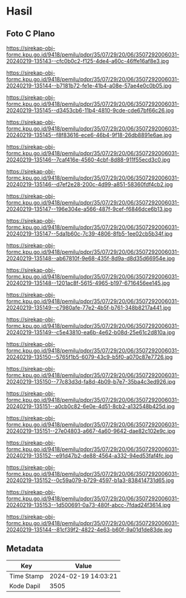 # Hasil

## Foto C Plano

https://sirekap-obj-formc.kpu.go.id/9418/pemilu/pdpr/35/07/29/20/06/3507292006031-20240219-135143--cfc0b0c2-f125-4de4-a60c-46ffe16af8e3.jpg

https://sirekap-obj-formc.kpu.go.id/9418/pemilu/pdpr/35/07/29/20/06/3507292006031-20240219-135144--b7181b72-fe1e-41b4-a08e-57ae4e0c0b05.jpg

https://sirekap-obj-formc.kpu.go.id/9418/pemilu/pdpr/35/07/29/20/06/3507292006031-20240219-135145--d3453cb6-11b4-4810-9cde-cde67bf66c26.jpg

https://sirekap-obj-formc.kpu.go.id/9418/pemilu/pdpr/35/07/29/20/06/3507292006031-20240219-135145--f8f83616-ece6-46b4-9f18-26db8891e6ae.jpg

https://sirekap-obj-formc.kpu.go.id/9418/pemilu/pdpr/35/07/29/20/06/3507292006031-20240219-135146--7caf416e-4560-4cbf-8d88-911f55ecd3c0.jpg

https://sirekap-obj-formc.kpu.go.id/9418/pemilu/pdpr/35/07/29/20/06/3507292006031-20240219-135146--d7ef2e28-200c-4d99-a851-58360fdf4cb2.jpg

https://sirekap-obj-formc.kpu.go.id/9418/pemilu/pdpr/35/07/29/20/06/3507292006031-20240219-135147--196e304e-a566-487f-9cef-f6846dce6b13.jpg

https://sirekap-obj-formc.kpu.go.id/9418/pemilu/pdpr/35/07/29/20/06/3507292006031-20240219-135147--5da1b60c-7c39-4806-8fb5-1ee02cb5b34f.jpg

https://sirekap-obj-formc.kpu.go.id/9418/pemilu/pdpr/35/07/29/20/06/3507292006031-20240219-135148--ab67810f-9e68-435f-8d9a-d8d35d66954e.jpg

https://sirekap-obj-formc.kpu.go.id/9418/pemilu/pdpr/35/07/29/20/06/3507292006031-20240219-135148--1201ac8f-5615-4965-b197-6716456ee145.jpg

https://sirekap-obj-formc.kpu.go.id/9418/pemilu/pdpr/35/07/29/20/06/3507292006031-20240219-135149--c7980afe-77e2-4b5f-b761-348b8217a441.jpg

https://sirekap-obj-formc.kpu.go.id/9418/pemilu/pdpr/35/07/29/20/06/3507292006031-20240219-135149--c5e43810-ea6b-4e62-b08d-25e61c2d810a.jpg

https://sirekap-obj-formc.kpu.go.id/9418/pemilu/pdpr/35/07/29/20/06/3507292006031-20240219-135150--5765f1b5-6079-43c9-b5f0-a070c87e7726.jpg

https://sirekap-obj-formc.kpu.go.id/9418/pemilu/pdpr/35/07/29/20/06/3507292006031-20240219-135150--77c83d3d-fa8d-4b09-b7e7-35ba4c3ed926.jpg

https://sirekap-obj-formc.kpu.go.id/9418/pemilu/pdpr/35/07/29/20/06/3507292006031-20240219-135151--a0cb0c82-6e0e-4d51-8cb2-a132548b425d.jpg

https://sirekap-obj-formc.kpu.go.id/9418/pemilu/pdpr/35/07/29/20/06/3507292006031-20240219-135151--27e04803-a667-4a60-9642-dae82c102e9c.jpg

https://sirekap-obj-formc.kpu.go.id/9418/pemilu/pdpr/35/07/29/20/06/3507292006031-20240219-135152--e91d47b2-de88-4564-a332-94ed53faf4fc.jpg

https://sirekap-obj-formc.kpu.go.id/9418/pemilu/pdpr/35/07/29/20/06/3507292006031-20240219-135152--0c59a079-b729-4597-b1a3-838414731d65.jpg

https://sirekap-obj-formc.kpu.go.id/9418/pemilu/pdpr/35/07/29/20/06/3507292006031-20240219-135153--1d500691-0a73-480f-abcc-7fdad24f3614.jpg

https://sirekap-obj-formc.kpu.go.id/9418/pemilu/pdpr/35/07/29/20/06/3507292006031-20240219-135144--81cf39f2-4822-4e63-b60f-9a01d1de83de.jpg


## Metadata

| Key        | Value               |
| ---------- | ------------------- |
| Time Stamp | 2024-02-19 14:03:21 |
| Kode Dapil | 3505                |



